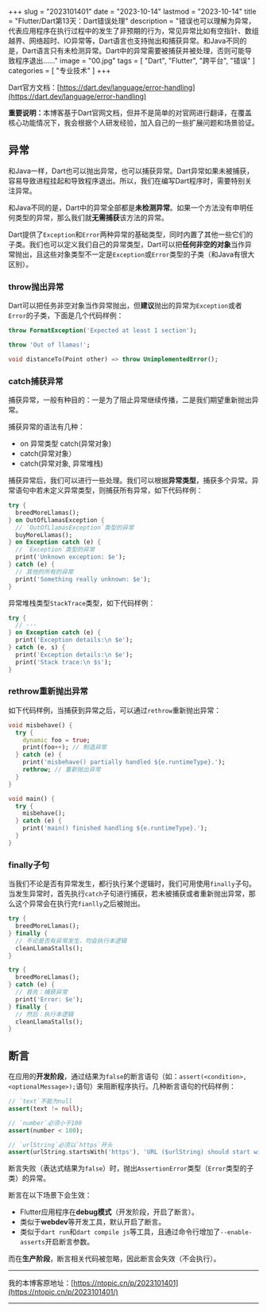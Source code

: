 +++
slug = "2023101401"
date = "2023-10-14"
lastmod = "2023-10-14"
title = "Flutter/Dart第13天：Dart错误处理"
description = "错误也可以理解为异常，代表应用程序在执行过程中的发生了非预期的行为，常见异常比如有空指针、数组越界、网络超时、IO异常等，Dart语言也支持抛出和捕获异常。和Java不同的是，Dart语言只有未检测异常。Dart中的异常需要被捕获并被处理，否则可能导致程序退出……"
image = "00.jpg"
tags = [ "Dart", "Flutter", "跨平台", "错误" ]
categories = [ "专业技术" ]
+++

Dart官方文档：[https://dart.dev/language/error-handling](https://dart.dev/language/error-handling)

<b>重要说明：</b>本博客基于Dart官网文档，但并不是简单的对官网进行翻译，在覆盖核心功能情况下，我会根据个人研发经验，加入自己的一些扩展问题和场景验证。

## 异常
和Java一样，Dart也可以抛出异常，也可以捕获异常。Dart异常如果未被捕获，容易导致进程挂起和导致程序退出。所以，我们在编写Dart程序时，需要特别关注异常。

和Java不同的是，Dart中的异常全部都是<b>未检测异常</b>。如果一个方法没有申明任何类型的异常，那么我们就<b>无需捕获</b>该方法的异常。

Dart提供了`Exception`和`Error`两种异常的基础类型，同时内置了其他一些它们的子类。我们也可以定义我们自己的异常类型，Dart可以把<b>任何非空的对象</b>当作异常抛出，且这些对象类型不一定是`Exception`或`Error`类型的子类（和Java有很大区别）。

### throw抛出异常
Dart可以把任务非空对象当作异常抛出，但<b>建议</b>抛出的异常为`Exception`或者`Error`的子类，下面是几个代码样例：

```dart
throw FormatException('Expected at least 1 section');

throw 'Out of llamas!';

void distanceTo(Point other) => throw UnimplementedError();
```

### catch捕获异常
捕获异常，一般有种目的：一是为了阻止异常继续传播，二是我们期望重新抛出异常。

捕获异常的语法有几种：
 - on 异常类型 catch(异常对象)
 - catch(异常对象）
 - catch(异常对象, 异常堆栈)

捕获异常后，我们可以进行一些处理。我们可以根据<b>异常类型</b>，捕获多个异常。异常语句中若未定义异常类型，则捕获所有异常，如下代码样例：

```dart
try {
  breedMoreLlamas();
} on OutOfLlamasException {
  // `OutOfLlamasException`类型的异常
  buyMoreLlamas();
} on Exception catch (e) {
  // `Exception`类型的异常
  print('Unknown exception: $e');
} catch (e) {
  // 其他的所有的异常
  print('Something really unknown: $e');
}
```

异常堆栈类型`StackTrace`类型，如下代码样例：

```dart
try {
  // ···
} on Exception catch (e) {
  print('Exception details:\n $e');
} catch (e, s) {
  print('Exception details:\n $e');
  print('Stack trace:\n $s');
}
```

### rethrow重新抛出异常
如下代码样例，当捕获到异常之后，可以通过`rethrow`重新抛出异常：

```dart
void misbehave() {
  try {
    dynamic foo = true;
    print(foo++); // 制造异常
  } catch (e) {
    print('misbehave() partially handled ${e.runtimeType}.');
    rethrow; // 重新抛出异常
  }
}

void main() {
  try {
    misbehave();
  } catch (e) {
    print('main() finished handling ${e.runtimeType}.');
  }
}
```

### finally子句
当我们不论是否有异常发生，都行执行某个逻辑时，我们可用使用`finally`子句。当发生异常时，首先执行`catch`子句进行捕获，若未被捕获或者重新抛出异常，那么这个异常会在执行完`fianlly`之后被抛出。

```dart
try {
  breedMoreLlamas();
} finally {
  // 不论是否有异常发生，均会执行本逻辑
  cleanLlamaStalls();
}

try {
  breedMoreLlamas();
} catch (e) {
  // 首先：捕获异常
  print('Error: $e');
} finally {
  // 然后：执行本逻辑
  cleanLlamaStalls();
}
```

## 断言
在应用的<b>开发阶段</b>，通过结果为`false`的断言语句（如：`assert(<condition>, <optionalMessage>);`语句）来阻断程序执行。几种断言语句的代码样例：

```dart
// `text`不能为null
assert(text != null);

// `number`必须小于100
assert(number < 100);

// `urlString`必须以`https`开头
assert(urlString.startsWith('https'), 'URL ($urlString) should start with "https".');
```

断言失败（表达式结果为`false`）时，抛出`AssertionError`类型（`Error`类型的子类）的异常。

断言在以下场景下会生效：
 - Flutter应用程序在<b>debug模式</b>（开发阶段，开启了断言）。
 - 类似于<b>webdev</b>等开发工具，默认开启了断言。
 - 类似于`dart run`和`dart compile js`等工具，且通过命令行增加了`--enable-asserts`开启断言参数。

而在<b>生产阶段</b>，断言相关代码被忽略，因此断言会失效（不会执行）。

---
我的本博客原地址：[https://ntopic.cn/p/2023101401](https://ntopic.cn/p/2023101401/)

---
